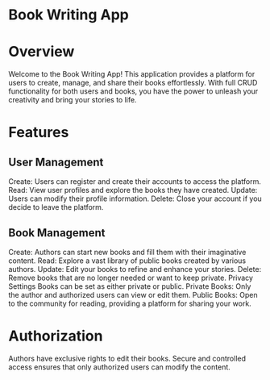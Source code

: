 
# Book Writing App

# Overview

Welcome to the Book Writing App! This application provides a platform for users to create, manage, and share their books effortlessly. With full CRUD functionality for both users and books, you have the power to unleash your creativity and bring your stories to life.

# Features

## User Management

Create: Users can register and create their accounts to access the platform.
Read: View user profiles and explore the books they have created.
Update: Users can modify their profile information.
Delete: Close your account if you decide to leave the platform.

## Book Management

Create: Authors can start new books and fill them with their imaginative content.
Read: Explore a vast library of public books created by various authors.
Update: Edit your books to refine and enhance your stories.
Delete: Remove books that are no longer needed or want to keep private.
Privacy Settings
Books can be set as either private or public.
Private Books: Only the author and authorized users can view or edit them.
Public Books: Open to the community for reading, providing a platform for sharing your work.

# Authorization

Authors have exclusive rights to edit their books.
Secure and controlled access ensures that only authorized users can modify the content.